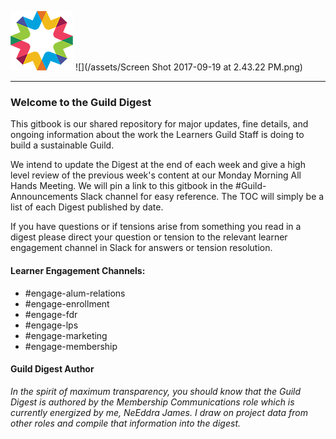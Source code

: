 ![](/assets/logo_sanswords_smallermore.png) ![](/assets/Screen Shot 2017-09-19 at 2.43.22 PM.png)

---

### Welcome to the Guild Digest

This gitbook is our shared repository for major updates, fine details, and ongoing information about the work the Learners Guild Staff is doing to build a sustainable Guild.

We intend to update the Digest at the end of each week and give a high level review of the previous week's content at our Monday Morning All Hands Meeting. We will pin a link to this gitbook in the \#Guild-Announcements Slack channel for easy reference. The TOC will simply be a  list of each Digest published by date.

If you have questions or if tensions arise from something you read in a digest please direct your question or tension to the relevant learner engagement channel in Slack for answers or tension resolution.

#### **Learner Engagement Channels:**

* \#engage-alum-relations
* \#engage-enrollment
* \#engage-fdr
* \#engage-lps
* \#engage-marketing
* \#engage-membership



#### Guild Digest Author

_In the spirit of maximum transparency, you should know that the Guild Digest is authored by the Membership Communications role which is currently energized by me, NeEddra James. I draw on project data from other roles and compile that information into the digest._  




